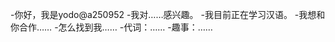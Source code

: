 -你好，我是yodo@a250952
-我对……感兴趣。
-我目前正在学习汉语。
-我想和你合作……
-怎么找到我……
-代词：……
-趣事：……

<!---
A250952/A250952是一个特殊的存储库，因为它的'README.md（这个文件）出现在您的GitHub配置文件中。
您可以单击预览链接查看更改。
--->
